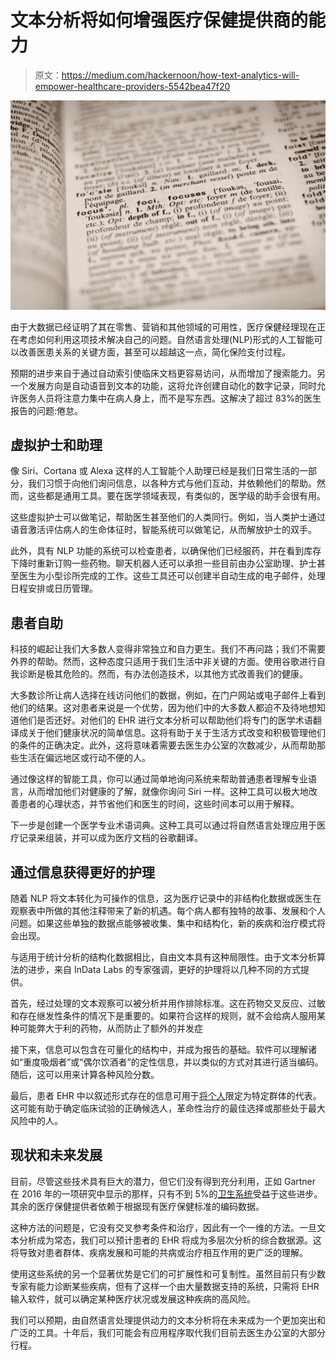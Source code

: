 # 文本分析将如何增强医疗保健提供商的能力

> 原文：<https://medium.com/hackernoon/how-text-analytics-will-empower-healthcare-providers-5542bea47f20>

![](img/8587496e2f5ce6c2103093ba35435382.png)

由于大数据已经证明了其在零售、营销和其他领域的可用性，医疗保健经理现在正在考虑如何利用这项技术解决自己的问题。自然语言处理(NLP)形式的人工智能可以改善医患关系的关键方面，甚至可以超越这一点，简化保险支付过程。

预期的进步来自于通过自动索引使临床文档更容易访问，从而增加了搜索能力。另一个发展方向是自动语音到文本的功能，这将允许创建自动化的数字记录，同时允许医务人员将注意力集中在病人身上，而不是写东西。这解决了超过 83%的医生报告的问题:倦怠。

## 虚拟护士和助理

像 Siri、Cortana 或 Alexa 这样的人工智能个人助理已经是我们日常生活的一部分，我们习惯于向他们询问信息，以各种方式与他们互动，并依赖他们的帮助。然而，这些都是通用工具。要在医学领域表现，有类似的，医学级的助手会很有用。

这些虚拟护士可以做笔记，帮助医生甚至他们的人类同行。例如，当人类护士通过语音激活评估病人的生命体征时，智能系统可以做笔记，从而解放护士的双手。

此外，具有 NLP 功能的系统可以检查患者，以确保他们已经服药，并在看到库存下降时重新订购一些药物。聊天机器人还可以承担一些目前由办公室助理、护士甚至医生为小型诊所完成的工作。这些工具还可以创建半自动生成的电子邮件，处理日程安排或日历管理。

## 患者自助

科技的崛起让我们大多数人变得非常独立和自力更生。我们不再问路；我们不需要外界的帮助。然而，这种态度只适用于我们生活中非关键的方面。使用谷歌进行自我诊断是极其危险的。然而，有办法创造技术，以其他方式改善我们的健康。

大多数诊所让病人选择在线访问他们的数据，例如，在门户网站或电子邮件上看到他们的结果。这对患者来说是一个优势，因为他们中的大多数人都迫不及待地想知道他们是否还好。对他们的 EHR 进行文本分析可以帮助他们将专门的医学术语翻译成关于他们健康状况的简单信息。这将有助于关于生活方式改变和积极管理他们的条件的正确决定。此外，这将意味着需要去医生办公室的次数减少，从而帮助那些生活在偏远地区或行动不便的人。

通过像这样的智能工具，你可以通过简单地询问系统来帮助普通患者理解专业语言，从而增加他们对健康的了解，就像你询问 Siri 一样。这种工具可以极大地改善患者的心理状态，并节省他们和医生的时间，这些时间本可以用于解释。

下一步是创建一个医学专业术语词典。这种工具可以通过将自然语言处理应用于医疗记录来组装，并可以成为医疗文档的谷歌翻译。

## 通过信息获得更好的护理

随着 NLP 将文本转化为可操作的信息，这为医疗记录中的非结构化数据或医生在观察表中所做的其他注释带来了新的机遇。每个病人都有独特的故事、发展和个人问题。如果这些单独的数据点能够被收集、集中和结构化，新的疾病和治疗模式将会出现。

与适用于统计分析的结构化数据相比，自由文本具有这种局限性。由于文本分析算法的进步，来自 InData Labs 的专家强调，更好的护理将以几种不同的方式提供。

首先，经过处理的文本观察可以被分析并用作排除标准。这在药物交叉反应、过敏和存在继发性条件的情况下是重要的。如果符合这样的规则，就不会给病人服用某种可能弊大于利的药物，从而防止了额外的并发症

接下来，信息可以包含在可量化的结构中，并成为报告的基础。软件可以理解诸如“重度吸烟者”或“偶尔饮酒者”的定性信息，并以类似的方式对其进行适当编码。随后，这可以用来计算各种风险分数。

最后，患者 EHR 中以叙述形式存在的信息可用于[将个人](https://blog.healthlanguage.com/nlp-unlocking-the-potential-of-unstructured-text-in-healthcare)限定为特定群体的代表。这可能有助于确定临床试验的正确候选人，革命性治疗的最佳选择或那些处于最大风险中的人。

## 现状和未来发展

目前，尽管这些技术具有巨大的潜力，但它们没有得到充分利用，正如 Gartner 在 2016 年的一项研究中显示的那样，只有不到 5%的[卫生系统](https://www.slideshare.net/healthcatalyst1/how-to-use-text-analytics-in-healthcare-to-improve-outcomes-why-you-need-more-than-nlp)受益于这些进步。其余的医疗保健提供者依赖于根据现有医疗保健标准的编码数据。

这种方法的问题是，它没有交叉参考条件和治疗，因此有一个一维的方法。一旦文本分析成为常态，我们可以预计患者的 EHR 将成为多层次分析的综合数据源。这将导致对患者群体、疾病发展和可能的共病或治疗相互作用的更广泛的理解。

使用这些系统的另一个显著优势是它们的可扩展性和可复制性。虽然目前只有少数专家有能力诊断某些疾病，但有了这样一个由大量数据支持的系统，只需将 EHR 输入软件，就可以确定某种医疗状况或发展这种疾病的高风险。

我们可以预期，由自然语言处理提供动力的文本分析将在未来成为一个更加突出和广泛的工具。十年后，我们可能会有应用程序取代我们目前去医生办公室的大部分行程。